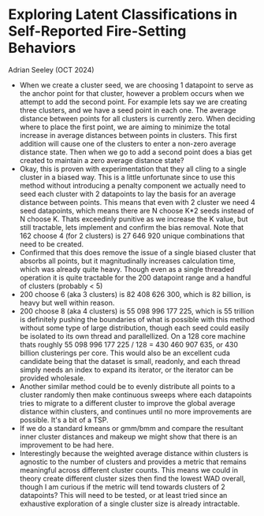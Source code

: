 # Exploring Latent Classifications in Self-Reported Fire-Setting Behaviors

Adrian Seeley (OCT 2024)

- When we create a cluster seed, we are choosing 1 datapoint to serve as the anchor point for that cluster, however a problem occurs when we attempt to add the second point. For example lets say we are creating three clusters, and we have a seed point in each one. The average distance between points for all clusters is currently zero. When deciding where to place the first point, we are aiming to minimize the total increase in average distances between points in clusters. This first addition will cause one of the clusters to enter a non-zero average distance state. Then when we go to add a second point does a bias get created to maintain a zero average distance state? 
- Okay, this is proven with experimentation that they all cling to a single cluster in a biased way. This is a little unfortunate since to use this method without introducing a penalty component we actually need to seed each cluster with 2 datapoints to lay the basis for an average distance between points. This means that even with 2 cluster we need 4 seed datapoints, which means there are N choose K*2 seeds instead of N choose K. Thats exceedinly punitive as we increase the K value, but still tractable, lets implement and confirm the bias removal. Note that 162 choose 4 (for 2 clusters) is 27 646 920 unique combinations that need to be created.
- Confirmed that this does remove the issue of a single biased cluster that absorbs all points, but it magnitudinally increases calculation time, which was already quite heavy. Though even as a single threaded operation it is quite tractable for the 200 datapoint range and a handful of clusters (probably < 5)
- 200 choose 6 (aka 3 clusters) is 82 408 626 300, which is 82 billion, is heavy but well within reason. 
- 200 choose 8 (aka 4 clusters) is 55 098 996 177 225, which is 55 trillion is definitely pushing the boundaries of what is possible with this method without some type of large distribution, though each seed could easily be isolated to its own thread and parallellized. On a 128 core machine thats roughly 55 098 996 177 225 / 128 = 430 460 907 635, or 430 billion clusterings per core. This would also be an excellent cuda candidate being that the dataset is small, readonly, and each thread simply needs an index to expand its iterator, or the iterator can be provided wholesale.
- Another similar method could be to evenly distribute all points to a cluster randomly then make continuous sweeps where each datapoints tries to migrate to a different cluster to improve the global average distance within clusters, and continues until no more improvements are possible. It's a bit of a TSP.
- If we do a standard kmeans or gmm/bmm and compare the resultant inner cluster distances and makeup we might show that there is an improvement to be had here.
- Interestingly because the weighted average distance within clusters is agnostic to the number of clusters and provides a metric that remains meaningful across different cluster counts. This means we could in theory create different cluster sizes then find the lowest WAD overall, though I am curious if the metric will tend towards clusters of 2 datapoints? This will need to be tested, or at least tried since an exhaustive exploration of a single cluster size is already intractable.
